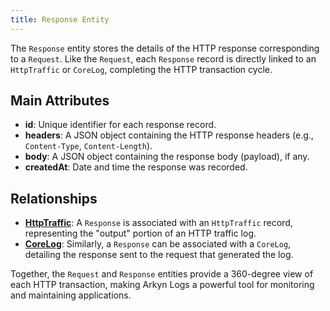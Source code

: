 ```yaml
---
title: Response Entity
---
```


The `Response` entity stores the details of the HTTP response corresponding to a `Request`. Like the `Request`, each `Response` record is directly linked to an `HttpTraffic` or `CoreLog`, completing the HTTP transaction cycle.

## Main Attributes

- **id**: Unique identifier for each response record.
- **headers**: A JSON object containing the HTTP response headers (e.g., `Content-Type`, `Content-Length`).
- **body**: A JSON object containing the response body (payload), if any.
- **createdAt**: Date and time the response was recorded.

## Relationships

- [**HttpTraffic**](/en/httptraffic/introduction): A `Response` is associated with an `HttpTraffic` record, representing the "output" portion of an HTTP traffic log.
- [**CoreLog**](/en/corelog/introduction): Similarly, a `Response` can be associated with a `CoreLog`, detailing the response sent to the request that generated the log.

Together, the `Request` and `Response` entities provide a 360-degree view of each HTTP transaction, making Arkyn Logs a powerful tool for monitoring and maintaining applications.
